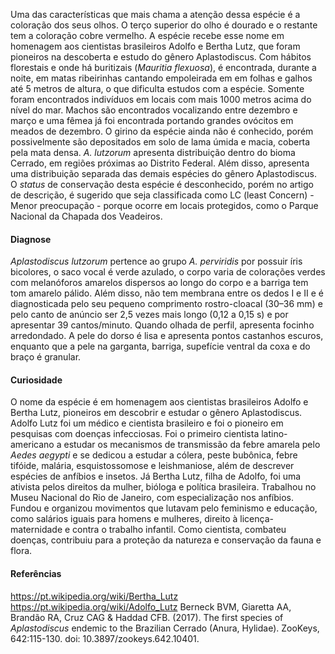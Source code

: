 ﻿Uma das características que mais chama a atenção dessa espécie é a coloração dos seus olhos. O terço superior do olho é dourado e o restante tem a coloração cobre vermelho. A espécie recebe esse nome em homenagem aos cientistas brasileiros Adolfo e Bertha Lutz, que foram pioneiros na descoberta e estudo do gênero Aplastodiscus. Com hábitos florestais e onde há buritizais (*Mauritia flexuosa*), é encontrada, durante a noite, em matas ribeirinhas cantando empoleirada em em folhas e galhos até 5 metros de altura, o que dificulta estudos com a espécie. Somente foram encontrados indivíduos em locais com mais 1000 metros acima do nível do mar. Machos são encontrados vocalizando entre dezembro e março e uma fêmea já foi encontrada portando grandes <glossario>ovócitos</glossario> em meados de dezembro. O girino da espécie ainda não é conhecido, porém possivelmente são depositados em solo de lama úmida e macia, coberta pela mata densa. *A. lutzorum* apresenta distribuição dentro do bioma Cerrado, em regiões próximas ao Distrito Federal. Além disso, apresenta uma distribuição separada das demais espécies do gênero Aplastodiscus. O *status* de conservação desta espécie é desconhecido, porém no artigo de descrição, é sugerido que seja classificada como LC (least Concern) - Menor preocupação - porque ocorre em locais protegidos, como o Parque Nacional da Chapada dos Veadeiros. 


#### Diagnose


*Aplastodiscus lutzorum* pertence ao grupo *A. perviridis* por possuir íris bicolores, o saco vocal é verde azulado, o corpo varia de colorações verdes com <glossario>melanóforos</glossario> amarelos dispersos ao longo do corpo e a barriga tem tom amarelo pálido. Além disso, não tem membrana entre os dedos I e II e é diagnosticada pelo seu pequeno comprimento rostro-cloacal (30–36 mm) e pelo canto de anúncio ser 2,5 vezes mais longo (0,12 a 0,15 s) e por apresentar 39 cantos/minuto. Quando olhada de perfil, apresenta focinho arredondado. A pele do dorso é lisa e apresenta pontos castanhos escuros, enquanto que a pele na garganta, barriga, supefície ventral da coxa e do braço é granular. 



#### Curiosidade


O nome da espécie é em homenagem aos cientistas brasileiros Adolfo e Bertha Lutz, pioneiros em descobrir e estudar o gênero Aplastodiscus. Adolfo Lutz foi um médico e cientista brasileiro e foi o pioneiro em pesquisas com doenças infecciosas. Foi o primeiro cientista latino-americano a estudar os mecanismos de transmissão da febre amarela pelo *Aedes aegypti* e se dedicou a estudar a cólera, peste bubônica, febre tifóide, malária, esquistossomose e leishmaniose, além de descrever espécies de anfíbios e insetos. Já Bertha Lutz, filha de Adolfo, foi uma ativista pelos direitos da mulher, bióloga e política brasileira. Trabalhou no Museu Nacional do Rio de Janeiro, com especialização nos anfíbios. Fundou e organizou movimentos que lutavam pelo feminismo e educação, como salários iguais para homens e mulheres, direito à licença-maternidade e contra o trabalho infantil. Como cientista, combateu doenças, contribuiu para a proteção da natureza e conservação da fauna e flora.  


#### Referências
https://pt.wikipedia.org/wiki/Bertha_Lutz
https://pt.wikipedia.org/wiki/Adolfo_Lutz
Berneck BVM, Giaretta AA, Brandão RA, Cruz CAG & Haddad CFB. (2017). The first species of *Aplastodiscus* endemic to the Brazilian Cerrado (Anura, Hylidae). ZooKeys, 642:115-130. doi: 10.3897/zookeys.642.10401.